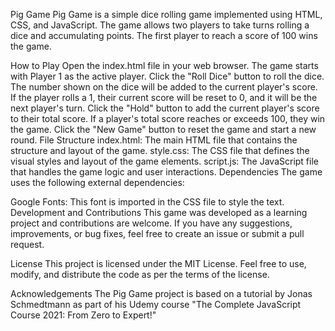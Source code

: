 Pig Game
Pig Game is a simple dice rolling game implemented using HTML, CSS, and JavaScript. The game allows two players to take turns rolling a dice and accumulating points. The first player to reach a score of 100 wins the game.

How to Play
Open the index.html file in your web browser.
The game starts with Player 1 as the active player.
Click the "Roll Dice" button to roll the dice.
The number shown on the dice will be added to the current player's score.
If the player rolls a 1, their current score will be reset to 0, and it will be the next player's turn.
Click the "Hold" button to add the current player's score to their total score.
If a player's total score reaches or exceeds 100, they win the game.
Click the "New Game" button to reset the game and start a new round.
File Structure
index.html: The main HTML file that contains the structure and layout of the game.
style.css: The CSS file that defines the visual styles and layout of the game elements.
script.js: The JavaScript file that handles the game logic and user interactions.
Dependencies
The game uses the following external dependencies:

Google Fonts: This font is imported in the CSS file to style the text.
Development and Contributions
This game was developed as a learning project and contributions are welcome. If you have any suggestions, improvements, or bug fixes, feel free to create an issue or submit a pull request.

License
This project is licensed under the MIT License. Feel free to use, modify, and distribute the code as per the terms of the license.

Acknowledgements
The Pig Game project is based on a tutorial by Jonas Schmedtmann as part of his Udemy course "The Complete JavaScript Course 2021: From Zero to Expert!"
